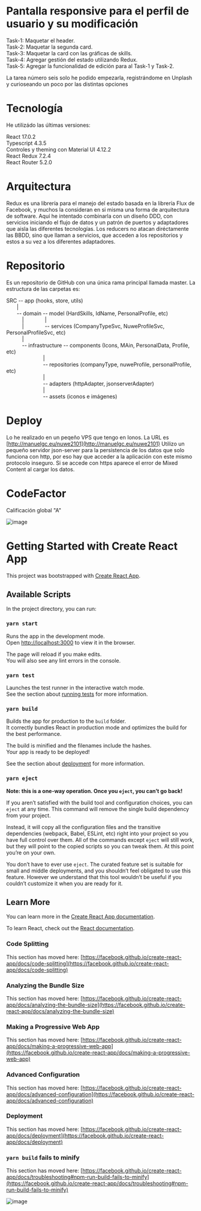 # Pantalla responsive para el perfil de usuario y su modificación

Task-1: Maquetar el header. <br>
Task-2: Maquetar la segunda card.<br>
Task-3: Maquetar la card con las gráficas de skills.<br>
Task-4: Agregar gestión del estado utilizando Redux.<br>
Task-5: Agregar la funcionalidad de edición para al Task-1 y Task-2.<br>

La tarea número seis solo he podido empezarla, registrándome en Unplash y curioseando un poco por las distintas opciones

# Tecnología

He utilizádo las últimas versiones:

React 17.0.2<br>
Typescript 4.3.5<br>
Controles y theming con Material UI 4.12.2<br>
React Redux 7.2.4<br>
React Router 5.2.0<br>

# Arquitectura

Redux es una librería para el manejo del estado basada en la librería Flux de Facebook, y muchos la consideran en si misma una forma de arquitectura de software.
Aquí he intentado combinarla con un diseño DDD, con servicios iniciando el flujo de datos y un patrón de puertos y adaptadores que aisla las diferentes tecnologías.
Los reducers no atacan diréctamente las BBDD, sino que llaman a servicios, que acceden a los repositorios y estos a su vez a los diferentes adaptadores.

# Repositorio

Es un repositorio de GitHub con una única rama principal llamada master.
La estructura de las carpetas es:

SRC -- app (hooks, store, utils)<br>
&emsp;&emsp;|<br>
&emsp;&emsp;-- domain -- model (HardSkills, IdName, PersonalProfile, etc)<br>
&emsp;&emsp;&emsp;|&emsp;&emsp;&emsp;&emsp;|<br>
&emsp;&emsp;&emsp;|&emsp;&emsp;&emsp;&emsp;-- services  (CompanyTypeSvc, NuweProfileSvc, PersonalProfileSvc, etc)<br>
&emsp;&emsp;&emsp;|&emsp;&emsp;<br>
&emsp;&emsp;&emsp;-- infrastructure -- components (Icons, MAin, PersonalData, Profile, etc)<br>
&emsp;&emsp;&emsp;&emsp;&emsp;&emsp;&emsp;|<br>
&emsp;&emsp;&emsp;&emsp;&emsp;&emsp;&emsp;-- repositories (companyType, nuweProfile, personalProfile, etc)<br>
&emsp;&emsp;&emsp;&emsp;&emsp;&emsp;&emsp;|<br>
&emsp;&emsp;&emsp;&emsp;&emsp;&emsp;&emsp;-- adapters (httpAdapter, jsonserverAdapter)<br>
&emsp;&emsp;&emsp;&emsp;&emsp;&emsp;&emsp;|<br>
&emsp;&emsp;&emsp;&emsp;&emsp;&emsp;&emsp;-- assets (iconos e imágenes)<br>

# Deploy
       
Lo he realizado en un peqeño VPS que tengo en Ionos. La URL es  [http://manuelgc.eu/nuwe2101](http://manuelgc.eu/nuwe2101)
Utilizo un pequeño servidor json-server para la persistencia de los datos que solo funciona con http, por eso hay que acceder a la aplicación con este mismo protocolo inseguro. Si se accede con https aparece el error de Mixed Content al cargar los datos.

# CodeFactor

Calificación global "A"

![image](https://user-images.githubusercontent.com/29376434/126888725-e6bf3828-8f24-46f4-b427-ee68a54e8587.png)


# Getting Started with Create React App

This project was bootstrapped with [Create React App](https://github.com/facebook/create-react-app).

## Available Scripts

In the project directory, you can run:

### `yarn start`

Runs the app in the development mode.\
Open [http://localhost:3000](http://localhost:3000) to view it in the browser.

The page will reload if you make edits.\
You will also see any lint errors in the console.

### `yarn test`

Launches the test runner in the interactive watch mode.\
See the section about [running tests](https://facebook.github.io/create-react-app/docs/running-tests) for more information.

### `yarn build`

Builds the app for production to the `build` folder.\
It correctly bundles React in production mode and optimizes the build for the best performance.

The build is minified and the filenames include the hashes.\
Your app is ready to be deployed!

See the section about [deployment](https://facebook.github.io/create-react-app/docs/deployment) for more information.

### `yarn eject`

**Note: this is a one-way operation. Once you `eject`, you can’t go back!**

If you aren’t satisfied with the build tool and configuration choices, you can `eject` at any time. This command will remove the single build dependency from your project.

Instead, it will copy all the configuration files and the transitive dependencies (webpack, Babel, ESLint, etc) right into your project so you have full control over them. All of the commands except `eject` will still work, but they will point to the copied scripts so you can tweak them. At this point you’re on your own.

You don’t have to ever use `eject`. The curated feature set is suitable for small and middle deployments, and you shouldn’t feel obligated to use this feature. However we understand that this tool wouldn’t be useful if you couldn’t customize it when you are ready for it.

## Learn More

You can learn more in the [Create React App documentation](https://facebook.github.io/create-react-app/docs/getting-started).

To learn React, check out the [React documentation](https://reactjs.org/).

### Code Splitting

This section has moved here: [https://facebook.github.io/create-react-app/docs/code-splitting](https://facebook.github.io/create-react-app/docs/code-splitting)

### Analyzing the Bundle Size

This section has moved here: [https://facebook.github.io/create-react-app/docs/analyzing-the-bundle-size](https://facebook.github.io/create-react-app/docs/analyzing-the-bundle-size)

### Making a Progressive Web App

This section has moved here: [https://facebook.github.io/create-react-app/docs/making-a-progressive-web-app](https://facebook.github.io/create-react-app/docs/making-a-progressive-web-app)

### Advanced Configuration

This section has moved here: [https://facebook.github.io/create-react-app/docs/advanced-configuration](https://facebook.github.io/create-react-app/docs/advanced-configuration)

### Deployment

This section has moved here: [https://facebook.github.io/create-react-app/docs/deployment](https://facebook.github.io/create-react-app/docs/deployment)

### `yarn build` fails to minify

This section has moved here: [https://facebook.github.io/create-react-app/docs/troubleshooting#npm-run-build-fails-to-minify](https://facebook.github.io/create-react-app/docs/troubleshooting#npm-run-build-fails-to-minify)

![image](https://user-images.githubusercontent.com/29376434/126887907-0ecc7dbe-84d6-4a52-b7e3-97a5adf8e5fb.png)
